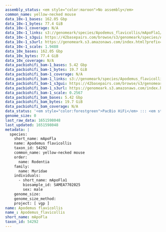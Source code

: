 ```yaml
---
assembly_status: <em style="color:maroon">No assembly</em>
common_name: yellow-necked mouse
data_10x-1_bases: 162.05 Gbp
data_10x-1_bytes: 77.4 GiB
data_10x-1_coverage: N/A
data_10x-1_links: s3://genomeark/species/Apodemus_flavicollis/mApoFla1/genomic_data/10x/<br>
data_10x-1_s3gui: https://42basepairs.com/browse/s3/genomeark/species/Apodemus_flavicollis/mApoFla1/genomic_data/10x/
data_10x-1_s3url: https://genomeark.s3.amazonaws.com/index.html?prefix=species/Apodemus_flavicollis/mApoFla1/genomic_data/10x/
data_10x-1_scale: 1.9488
data_10x_bases: 162.05 Gbp
data_10x_bytes: 77.4 GiB
data_10x_coverage: N/A
data_pacbiohifi_bam-1_bases: 5.42 Gbp
data_pacbiohifi_bam-1_bytes: 19.7 GiB
data_pacbiohifi_bam-1_coverage: N/A
data_pacbiohifi_bam-1_links: s3://genomeark/species/Apodemus_flavicollis/mApoFla1/genomic_data/pacbio_hifi/<br>
data_pacbiohifi_bam-1_s3gui: https://42basepairs.com/browse/s3/genomeark/species/Apodemus_flavicollis/mApoFla1/genomic_data/pacbio_hifi/
data_pacbiohifi_bam-1_s3url: https://genomeark.s3.amazonaws.com/index.html?prefix=species/Apodemus_flavicollis/mApoFla1/genomic_data/pacbio_hifi/
data_pacbiohifi_bam-1_scale: 0.2567
data_pacbiohifi_bam_bases: 5.42 Gbp
data_pacbiohifi_bam_bytes: 19.7 GiB
data_pacbiohifi_bam_coverage: N/A
data_status: '<em style="color:forestgreen">PacBio HiFi</em> ::: <em style="color:forestgreen">10x</em>'
genome_size: 0
last_raw_data: 1651598048
last_updated: 1651598048
metadata: |
  species:
    short_name: mApoFla
    name: Apodemus flavicollis
    taxon_id: 54292
    common_name: yellow-necked mouse
    order:
      name: Rodentia
    family:
      name: Muridae
    individuals:
      - short_name: mApoFla1
        biosample_id: SAMEA7702025
        sex: male
    genome_size:
    genome_size_method:
    project: [ vgp ]
name: Apodemus flavicollis
name_: Apodemus_flavicollis
short_name: mApoFla
taxon_id: 54292
---
```

